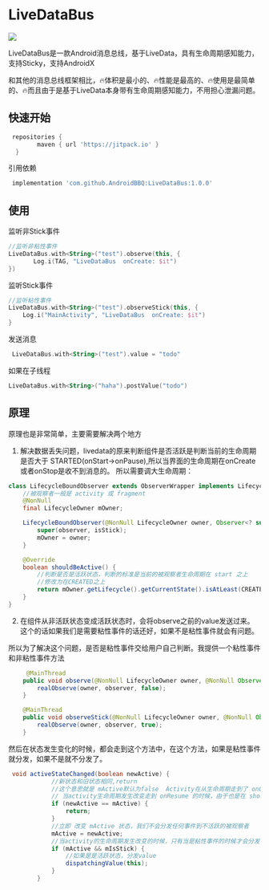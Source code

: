 # LiveDataBus

![](https://jitpack.io/v/AndroidBBQ/LiveDataBus.svg)

LiveDataBus是一款Android消息总线，基于LiveData，具有生命周期感知能力，支持Sticky，支持AndroidX

和其他的消息总线框架相比，🔥体积是最小的、🔥性能是最高的、🔥使用是最简单的、🔥而且由于是基于LiveData本身带有生命周期感知能力，不用担心泄漏问题。


## 快速开始
```groovy
 repositories {
        maven { url 'https://jitpack.io' }
  }
```
引用依赖
```groovy
 implementation 'com.github.AndroidBBQ:LiveDataBus:1.0.0'
```

## 使用

监听非Stick事件
```kotlin
//监听非粘性事件
LiveDataBus.with<String>("test").observe(this, {
       Log.i(TAG, "LiveDataBus  onCreate: $it")
})
```
监听Stick事件
```kotlin
//监听粘性事件
LiveDataBus.with<String>("test").observeStick(this, {
    Log.i("MainActivity", "LiveDataBus  onCreate: $it")
}
```
发送消息
```kotlin
 LiveDataBus.with<String>("test").value = "todo"
```
如果在子线程
```kotlin
LiveDataBus.with<String>("haha").postValue("todo")
```


## 原理
原理也是非常简单，主要需要解决两个地方
1. 解决数据丢失问题，livedata的原来判断组件是否活跃是判断当前的生命周期是否大于 STARTED(onStart->onPause),所以当界面的生命周期在onCreate或者onStop是收不到消息的。
所以需要调大生命周期：
```java
class LifecycleBoundObserver extends ObserverWrapper implements LifecycleEventObserver {
    //被观察者一般是 activity 或 fragment
    @NonNull
    final LifecycleOwner mOwner;

    LifecycleBoundObserver(@NonNull LifecycleOwner owner, Observer<? super T> observer, boolean isStick) {
        super(observer, isStick);
        mOwner = owner;
    }

    @Override
    boolean shouldBeActive() {
        //判断是否是活跃状态，判断的标准是当前的被观察者生命周期在 start 之上
        //修改为在CREATED之上
        return mOwner.getLifecycle().getCurrentState().isAtLeast(CREATED);
    }
}
```
2. 在组件从非活跃状态变成活跃状态时，会将observe之前的value发送过来。这个的话如果我们是需要粘性事件的话还好，如果不是粘性事件就会有问题。

所以为了解决这个问题，是否是粘性事件交给用户自己判断。我提供一个粘性事件和非粘性事件方法
```java
     @MainThread
    public void observe(@NonNull LifecycleOwner owner, @NonNull Observer<? super T> observer) {
        realObserve(owner, observer, false);
    }

    @MainThread
    public void observeStick(@NonNull LifecycleOwner owner, @NonNull Observer<? super T> observer) {
        realObserve(owner, observer, true);
    }
```

然后在状态发生变化的时候，都会走到这个方法中，在这个方法，如果是粘性事件就分发，如果不是就不分发了。
```java
 void activeStateChanged(boolean newActive) {
            //新状态和旧状态相同,return
            //这个意思就是 mActive默认为false  Activity在从生命周期走到了 onCreate 后，回调到这里是不相等,后面代码会将mActive置为true
            // 当activity生命周期发生改变走到 onResume 的时候，由于也是在 shouldBeActive 状态，所以会传入true，因为已经是true了，所以后面不会再处理了。
            if (newActive == mActive) {
                return;
            }
            //立即 改变 mActive 状态，我们不会分发任何事件到不活跃的被观察者
            mActive = newActive;
            //当activity的生命周期发生改变的时候，只有当是粘性事件的时候才会分发值
            if (mActive && mIsStick) {
                //如果是是活跃状态，分发value
                dispatchingValue(this);
            }
        }
```






